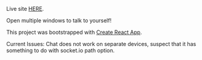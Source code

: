 Live site [HERE](https://tender-tesla-3a8ec9.netlify.com/).

Open multiple windows to talk to yourself!

This project was bootstrapped with [Create React App](https://github.com/facebook/create-react-app).

Current Issues: 
Chat does not work on separate devices, suspect that it has something to do with socket.io path option. 
